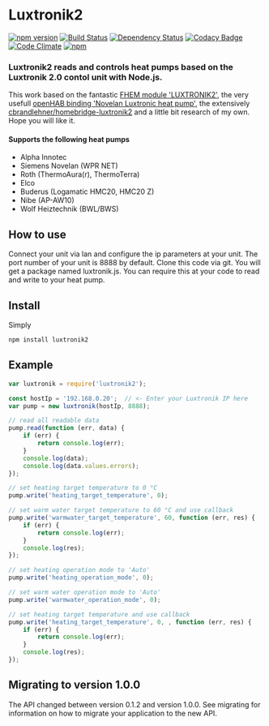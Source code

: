 Luxtronik2
==========
[![npm version](https://badge.fury.io/js/luxtronik2.svg)](https://badge.fury.io/js/luxtronik2)
[![Build Status](https://travis-ci.org/coolchip/luxtronik2.svg?branch=master)](https://travis-ci.org/coolchip/luxtronik2)
[![Dependency Status](https://david-dm.org/coolchip/luxtronik2.svg)](https://david-dm.org/coolchip/luxtronik2)
[![Codacy Badge](https://api.codacy.com/project/badge/Grade/d690e37c0ea94e8f99f1b1e36cd06687)](https://www.codacy.com/app/coolchip/luxtronik2?utm_source=github.com&amp;utm_medium=referral&amp;utm_content=coolchip/luxtronik2&amp;utm_campaign=Badge_Grade)
[![Code Climate](https://codeclimate.com/github/coolchip/luxtronik2/badges/gpa.svg)](https://codeclimate.com/github/coolchip/luxtronik2)
[![npm](https://img.shields.io/npm/l/express.svg)](https://www.npmjs.com/package/luxtronik2)

### Luxtronik2 reads and controls heat pumps based on the Luxtronik 2.0 contol unit with **Node.js**.

This work based on the fantastic [FHEM module 'LUXTRONIK2'](https://wiki.fhem.de/wiki/Luxtronik_2.0), the very usefull [openHAB binding 'Novelan Luxtronic heat pump'](
https://github.com/openhab/openhab1-addons/wiki/Novelan-Luxtronic-heat-pump-binding), the extensively [cbrandlehner/homebridge-luxtronik2](https://github.com/cbrandlehner/homebridge-luxtronik2) and a little bit research of my own. Hope you will like it.

#### Supports the following heat pumps
* Alpha Innotec
* Siemens Novelan (WPR NET)
* Roth (ThermoAura(r), ThermoTerra)
* Elco
* Buderus (Logamatic HMC20, HMC20 Z)
* Nibe (AP-AW10)
* Wolf Heiztechnik (BWL/BWS) 

How to use
----------
Connect your unit via lan and configure the ip parameters at your unit. The port number of your unit is 8888 by default.
Clone this code via git. You will get a package named luxtronik.js. You can require this at your code to read and write to your heat pump.

Install
-------
Simply
```bash
npm install luxtronik2
```

Example
-------

```javascript
var luxtronik = require('luxtronik2');

const hostIp = '192.168.0.20';  // <- Enter your Luxtronik IP here
var pump = new luxtronik(hostIp, 8888);

// read all readable data
pump.read(function (err, data) {
    if (err) {
        return console.log(err);
    }
    console.log(data);
    console.log(data.values.errors);
});

// set heating target temperature to 0 °C
pump.write('heating_target_temperature', 0);

// set warm water target temperature to 60 °C and use callback
pump.write('warmwater_target_temperature', 60, function (err, res) {
    if (err) {
        return console.log(err);
    }
    console.log(res);
});

// set heating operation mode to 'Auto'
pump.write('heating_operation_mode', 0);

// set warm water operation mode to 'Auto'
pump.write('warmwater_operation_mode', 0);

// set heating target temperature and use callback
pump.write('heating_target_temperature', 0, , function (err, res) {
    if (err) {
        return console.log(err);
    }
    console.log(res);
});

```

Migrating to version 1.0.0
--------------------------
The API changed between version 0.1.2 and version 1.0.0. See migrating for information on how to migrate your application to the new API.
